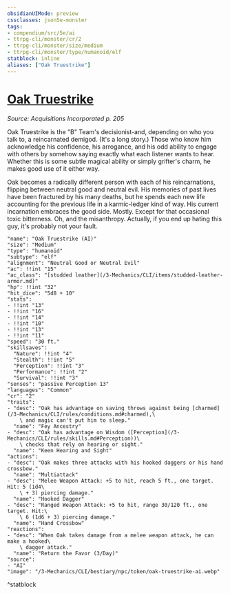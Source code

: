 ```yaml
---
obsidianUIMode: preview
cssclasses: json5e-monster
tags:
- compendium/src/5e/ai
- ttrpg-cli/monster/cr/2
- ttrpg-cli/monster/size/medium
- ttrpg-cli/monster/type/humanoid/elf
statblock: inline
aliases: ["Oak Truestrike"]
---
```

# [Oak Truestrike](3-Mechanics\CLI\bestiary\npc/oak-truestrike-ai.md)
*Source: Acquisitions Incorporated p. 205*  

Oak Truestrike is the "B" Team's decisionist-and, depending on who you talk to, a reincarnated demigod. (It's a long story.) Those who know him acknowledge his confidence, his arrogance, and his odd ability to engage with others by somehow saying exactly what each listener wants to hear. Whether this is some subtle magical ability or simply grifter's charm, he makes good use of it either way.

Oak becomes a radically different person with each of his reincarnations, flipping between neutral good and neutral evil. His memories of past lives have been fractured by his many deaths, but he spends each new life accounting for the previous life in a karmic-ledger kind of way. His current incarnation embraces the good side. Mostly. Except for that occasional toxic bitterness. Oh, and the misanthropy. Actually, if you end up hating this guy, it's probably not your fault.

```statblock
"name": "Oak Truestrike (AI)"
"size": "Medium"
"type": "humanoid"
"subtype": "elf"
"alignment": "Neutral Good or Neutral Evil"
"ac": !!int "15"
"ac_class": "[studded leather](/3-Mechanics/CLI/items/studded-leather-armor.md)"
"hp": !!int "32"
"hit_dice": "5d8 + 10"
"stats":
- !!int "13"
- !!int "16"
- !!int "14"
- !!int "10"
- !!int "13"
- !!int "11"
"speed": "30 ft."
"skillsaves":
  "Nature": !!int "4"
  "Stealth": !!int "5"
  "Perception": !!int "3"
  "Performance": !!int "2"
  "Survival": !!int "3"
"senses": "passive Perception 13"
"languages": "Common"
"cr": "2"
"traits":
- "desc": "Oak has advantage on saving throws against being [charmed](/3-Mechanics/CLI/rules/conditions.md#charmed),\
    \ and magic can't put him to sleep."
  "name": "Fey Ancestry"
- "desc": "Oak has advantage on Wisdom ([Perception](/3-Mechanics/CLI/rules/skills.md#Perception))\
    \ checks that rely on hearing or sight."
  "name": "Keen Hearing and Sight"
"actions":
- "desc": "Oak makes three attacks with his hooked daggers or his hand crossbow."
  "name": "Multiattack"
- "desc": "Melee Weapon Attack: +5 to hit, reach 5 ft., one target. Hit: 5 (1d4\
    \ + 3) piercing damage."
  "name": "Hooked Dagger"
- "desc": "Ranged Weapon Attack: +5 to hit, range 30/120 ft., one target. Hit:\
    \ 6 (1d6 + 3) piercing damage."
  "name": "Hand Crossbow"
"reactions":
- "desc": "When Oak takes damage from a melee weapon attack, he can make a hooked\
    \ dagger attack."
  "name": "Return the Favor (3/Day)"
"source":
- "AI"
"image": "/3-Mechanics/CLI/bestiary/npc/token/oak-truestrike-ai.webp"
```
^statblock